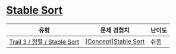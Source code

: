 # [Stable Sort](https://www.codetree.ai/trails/complete/curated-cards/intro-stable-sort)

|유형|문제 경험치|난이도|
|---|---|---|
|[Trail 3 / 정렬 / Stable Sort](https://www.codetree.ai/trail-info/novice-high/)|[[Concept]Stable Sort](https://www.codetree.ai/trails/complete/curated-cards/intro-stable-sort/)|쉬움|

